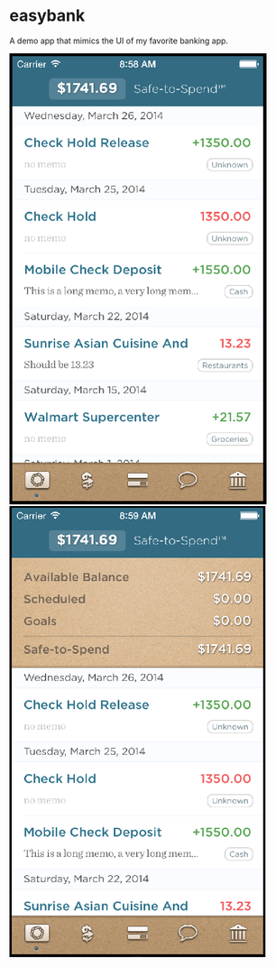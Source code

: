 easybank
========

A demo app that mimics the UI of my favorite banking app.

![Activity Screen 1](/Docs/screen1.png "Activity Screen")
![Activity Screen 2](/Docs/screen2.png "Safe-to-Spend Drawer")
